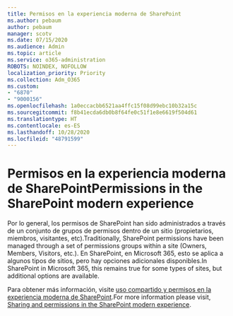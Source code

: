 ```yaml
---
title: Permisos en la experiencia moderna de SharePoint
ms.author: pebaum
author: pebaum
manager: scotv
ms.date: 07/15/2020
ms.audience: Admin
ms.topic: article
ms.service: o365-administration
ROBOTS: NOINDEX, NOFOLLOW
localization_priority: Priority
ms.collection: Adm_O365
ms.custom:
- "6870"
- "9000156"
ms.openlocfilehash: 1a0eccacbb6521aa4ffc15f08d99ebc10b32a15c
ms.sourcegitcommit: f8b41ecda6db0b8f64fe0c51f1e8e6619f504d61
ms.translationtype: HT
ms.contentlocale: es-ES
ms.lasthandoff: 10/28/2020
ms.locfileid: "48791599"
---
```

# <a name="permissions-in-the-sharepoint-modern-experience"></a><span data-ttu-id="2ac4a-102">Permisos en la experiencia moderna de SharePoint</span><span class="sxs-lookup"><span data-stu-id="2ac4a-102">Permissions in the SharePoint modern experience</span></span>

<span data-ttu-id="2ac4a-103">Por lo general, los permisos de SharePoint han sido administrados a través de un conjunto de grupos de permisos dentro de un sitio (propietarios, miembros, visitantes, etc).</span><span class="sxs-lookup"><span data-stu-id="2ac4a-103">Traditionally, SharePoint permissions have been managed through a set of permissions groups within a site (Owners, Members, Visitors, etc.).</span></span> <span data-ttu-id="2ac4a-104">En SharePoint, en Microsoft 365, esto se aplica a algunos tipos de sitios, pero hay opciones adicionales disponibles.</span><span class="sxs-lookup"><span data-stu-id="2ac4a-104">In SharePoint in Microsoft 365, this remains true for some types of sites, but additional options are available.</span></span>  

<span data-ttu-id="2ac4a-105">Para obtener más información, visite [uso compartido y permisos en la experiencia moderna de SharePoint](https://docs.microsoft.com/sharepoint/modern-experience-sharing-permissions).</span><span class="sxs-lookup"><span data-stu-id="2ac4a-105">For more information please visit, [Sharing and permissions in the SharePoint modern experience](https://docs.microsoft.com/sharepoint/modern-experience-sharing-permissions).</span></span>
